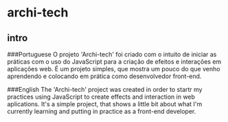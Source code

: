 # archi-tech
## intro
###Portuguese
O projeto 'Archi-tech' foi criado com o intuito de iniciar as práticas com o uso do JavaScript para a criação de efeitos e interações em aplicações web. É um projeto simples, que mostra um pouco do que venho aprendendo e colocando em prática como desenvolvedor front-end.

###English
The 'Archi-tech' project was created in order to startr my practices using JavaScript to create effects and interaction in web aplications. It's a simple project, that shows a little bit about what I'm currently learning and putting in practice as a front-end developer. 
